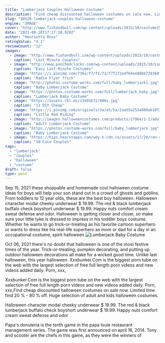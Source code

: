 ```yaml
---
title: "Lumberjack Couples Halloween Costume"
description: "Find cheap discounted halloween costumes on sale now. Limited time find 20 % - 80 % off. Huge selection of adult and kids halloween costumes."
slug: "88526-lumberjack-couples-halloween-costume"
engine: "IMAGE"
cover: "http://www.fishandbull.com/wp-content/uploads/2015/10/costume15.png"
date: "2021-08-28T17:17:38.920Z"
author: "Henrietta Ross"
ratingValue: "4.1"
reviewCount: "12"
images:
  - image: "http://www.fishandbull.com/wp-content/uploads/2015/10/costume15.png"
    caption: "Last Minute Couples"
  - image: "http://www.punchedclocks.com/wp-content/uploads/2015/10/Lumberjack.jpg"
    caption: "Easy Last-Minute Costumes"
  - image: "https://i.pinimg.com/736x/f7/f1/72/f7f172edf64ee88bb720360f706583f9--family-halloween-halloween-.jpg"
    caption: "Radio Flyer Trick"
  - image: "http://photos.costume-works.com/full/baby_lumberjack1.jpg"
    caption: "Baby Lumberjack Costume"
  - image: "https://photos.costume-works.com/full/lumberjack_baby.jpg"
    caption: "Lumberjack Baby Costume"
  - image: "https://assets.rbl.ms/13491672/980x.jpg"
    caption: "11 DIY Cheap"
  - image: "https://i.pinimg.com/originals/2a/a5/5a/2aa55a253a880ab10f2f58eb88512d3e.jpg"
    caption: "Little Red Riding"
  - image: "http://images.halloweencostumes.com/products/17964/1-1/adult-lumberjack-costume.jpg"
    caption: "Adult Lumberjack Costume"
  - image: "https://photos.costume-works.com/full/baby_lumberjack.jpg"
    caption: "Baby Lumberjack Costume"
  - image: "https://hips.hearstapps.com/wdy.h-cdn.co/assets/17/28/ron-swanson-bacon-eggs-costume.jpg?crop=1.0xw:1xh;center,top&resize=768:*"
    caption: "50 Cute Couples"
tags:
  - "lumberjack"
  - "couples"
  - "halloween"
  - "costume"
draft: false
type: post
---
```


Sep 15, 2021 these shoppable and homemade cool halloween costume ideas for boys will help your son stand out in a crowd of ghosts and goblins. From toddlers to 12 year olds, these are the best boy halloween. Halloween character modal cheeky underwear $ 19.99. The red & black lumberjack buffalo check boyshort underwear $ 19.99. Happy nuts comfort cream sweat defense and odor. Halloween is getting closer and closer, so make sure your little tyke is dressed to impress in his toddler boys costume. Whether he wants to go trick-or-treating as his favorite cartoon superhero or wants to dress like his real-life superhero as mom or dad for a day in an occupational costume, spirit halloween
![Lumberjack Baby Costume](https://photos.costume-works.com/full/lumberjack_baby.jpg "Lumberjack Baby Costume")

Oct 06, 2021 there&#39;s no doubt that halloween is one of the most festive times of the year. Trick-or-treating, pumpkin decorating, and putting up outdoor halloween decorations all make for a wicked good time. Unlike last halloween, this year halloween. Xxxbunker.Com is the biggest porn tube on the web with the largest selection of free full length porn videos and new videos added daily. Porn, xxx,
<!--inArticleAds-->

<!--galleryOne-->

Xxxbunker.Com is the biggest porn tube on the web with the largest selection of free full length porn videos and new videos added daily. Porn, xxx,Find cheap discounted halloween costumes on sale now. Limited time find 20 % - 80 % off. Huge selection of adult and kids halloween costumes.
<!--inArticleAds-->

<!--galleryTwo-->

Halloween character modal cheeky underwear $ 19.99. The red & black lumberjack buffalo check boyshort underwear $ 19.99. Happy nuts comfort cream sweat defense and odor
<!--galleryThree-->

Papa's donuteria is the tenth game in the papa louie restaurant management series. The game was first announced on april 16, 2014. Tony and scooter are the chefs in this game, as they were the winners of